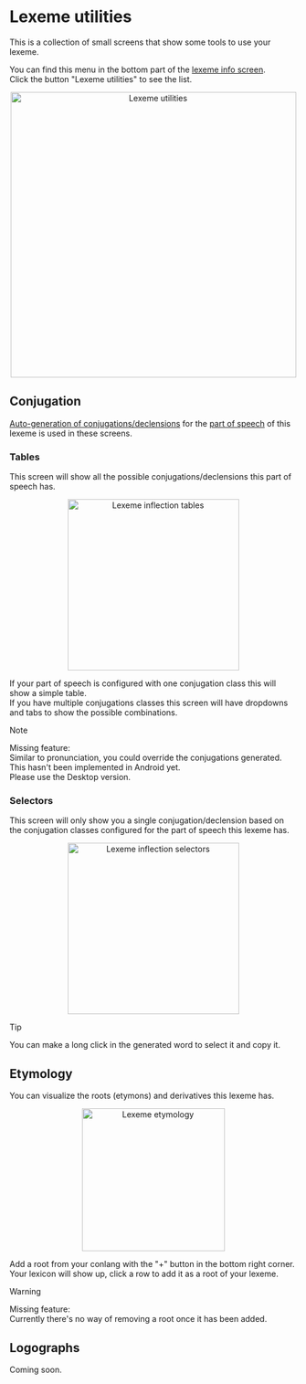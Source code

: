 # Lexeme utilities  

This is a collection of small screens that show some tools to use your lexeme.  

You can find this menu in the bottom part of the [lexeme info screen](lexicon.md#lexeme-info-screen).  
Click the button "Lexeme utilities" to see the list.  

<p align="center">  
	<img src="/img/lexeme_utilities.png" alt="Lexeme utilities" width="500"/>  
</p>  

## Conjugation   

[Auto-generation of conjugations/declensions](inflection-auto-generation.md) for the [part of speech](pos.md) of this lexeme is used in these screens.  

### Tables  

This screen will show all the possible conjugations/declensions this part of speech has.  

<p align="center">  
	<img src="/img/lexeme_inflections.png" alt="Lexeme inflection tables" width="300"/>  
</p>  

If your part of speech is configured with one conjugation class this will show a simple table.  
If you have multiple conjugations classes this screen will have dropdowns and tabs to show the possible combinations.  
<div class="admonition note">  
	<p class="admonition-title">Note</p>  
	<p>Missing feature:<br>  
	Similar to pronunciation, you could override the conjugations generated. This hasn't been implemented in Android yet.<br>  
	Please use the Desktop version.</p>  
</div> 

### Selectors  

This screen will only show you a single conjugation/declension based on the conjugation classes configured for the part of speech this lexeme has.  

<p align="center">  
	<img src="/img/lexeme_inflections_selectors.png" alt="Lexeme inflection selectors" width="300"/>  
</p>  

<div class="admonition note">  
	<p class="admonition-title">Tip</p>  
	<p>You can make a long click in the generated word to select it and copy it.</p>  
</div> 

## Etymology  

You can visualize the roots (etymons) and derivatives this lexeme has.  

<p align="center">  
	<img src="/img/lexeme_etymology.png" alt="Lexeme etymology" width="250"/>  
</p>  

Add a root from your conlang with the "+" button in the bottom right corner.  
Your lexicon will show up, click a row to add it as a root of your lexeme.  

<div class="admonition warning">  
	<p class="admonition-title">Warning</p>  
	<p>
		Missing feature:  
		<br>  
		Currently there's no way of removing a root once it has been added.  
	</p>  
</div>  

## Logographs  

Coming soon.  